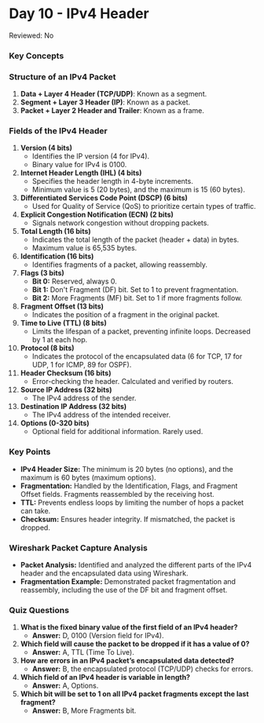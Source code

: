 # Day 10 - IPv4 Header

Reviewed: No

### **Key Concepts**

### **Structure of an IPv4 Packet**

1. **Data + Layer 4 Header (TCP/UDP)**: Known as a segment.
2. **Segment + Layer 3 Header (IP)**: Known as a packet.
3. **Packet + Layer 2 Header and Trailer**: Known as a frame.

### **Fields of the IPv4 Header**

1. **Version (4 bits)**
    - Identifies the IP version (4 for IPv4).
    - Binary value for IPv4 is 0100.
2. **Internet Header Length (IHL) (4 bits)**
    - Specifies the header length in 4-byte increments.
    - Minimum value is 5 (20 bytes), and the maximum is 15 (60 bytes).
3. **Differentiated Services Code Point (DSCP) (6 bits)**
    - Used for Quality of Service (QoS) to prioritize certain types of traffic.
4. **Explicit Congestion Notification (ECN) (2 bits)**
    - Signals network congestion without dropping packets.
5. **Total Length (16 bits)**
    - Indicates the total length of the packet (header + data) in bytes.
    - Maximum value is 65,535 bytes.
6. **Identification (16 bits)**
    - Identifies fragments of a packet, allowing reassembly.
7. **Flags (3 bits)**
    - **Bit 0:** Reserved, always 0.
    - **Bit 1:** Don't Fragment (DF) bit. Set to 1 to prevent fragmentation.
    - **Bit 2:** More Fragments (MF) bit. Set to 1 if more fragments follow.
8. **Fragment Offset (13 bits)**
    - Indicates the position of a fragment in the original packet.
9. **Time to Live (TTL) (8 bits)**
    - Limits the lifespan of a packet, preventing infinite loops. Decreased by 1 at each hop.
10. **Protocol (8 bits)**
    - Indicates the protocol of the encapsulated data (6 for TCP, 17 for UDP, 1 for ICMP, 89 for OSPF).
11. **Header Checksum (16 bits)**
    - Error-checking the header. Calculated and verified by routers.
12. **Source IP Address (32 bits)**
    - The IPv4 address of the sender.
13. **Destination IP Address (32 bits)**
    - The IPv4 address of the intended receiver.
14. **Options (0-320 bits)**
    - Optional field for additional information. Rarely used.

### **Key Points**

- **IPv4 Header Size:** The minimum is 20 bytes (no options), and the maximum is 60 bytes (maximum options).
- **Fragmentation:** Handled by the Identification, Flags, and Fragment Offset fields. Fragments reassembled by the receiving host.
- **TTL:** Prevents endless loops by limiting the number of hops a packet can take.
- **Checksum:** Ensures header integrity. If mismatched, the packet is dropped.

### **Wireshark Packet Capture Analysis**

- **Packet Analysis:** Identified and analyzed the different parts of the IPv4 header and the encapsulated data using Wireshark.
- **Fragmentation Example:** Demonstrated packet fragmentation and reassembly, including the use of the DF bit and fragment offset.

### **Quiz Questions**

1. **What is the fixed binary value of the first field of an IPv4 header?**
    - **Answer:** D, 0100 (Version field for IPv4).
2. **Which field will cause the packet to be dropped if it has a value of 0?**
    - **Answer:** A, TTL (Time To Live).
3. **How are errors in an IPv4 packet’s encapsulated data detected?**
    - **Answer:** B, the encapsulated protocol (TCP/UDP) checks for errors.
4. **Which field of an IPv4 header is variable in length?**
    - **Answer:** A, Options.
5. **Which bit will be set to 1 on all IPv4 packet fragments except the last fragment?**
    - **Answer:** B, More Fragments bit.